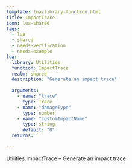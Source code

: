 ```yaml
---
template: lua-library-function.html
title: ImpactTrace
icon: lua-shared
tags:
  - lua
  - shared
  - needs-verification
  - needs-example
lua:
  library: Utilities
  function: ImpactTrace
  realm: shared
  description: "Generate an impact trace"
  
  arguments:
    - name: "trace"
      type: Trace
    - name: "damageType"
      type: number
    - name: "customImpactName"
      type: string
      default: "0"
  returns:
    
---
```


<div class="lua__search__keywords">
Utilities.ImpactTrace &#x2013; Generate an impact trace
</div>
